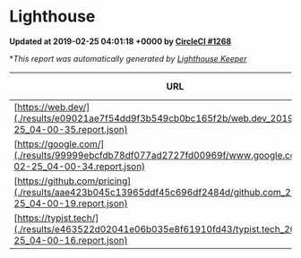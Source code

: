 
# Lighthouse

**Updated at 2019-02-25 04:01:18 +0000 by [CircleCI #1268](https://circleci.com/gh/ItinerisLtd/lighthouse-keeper-example/1268)**

**This report was automatically generated by [Lighthouse Keeper](https://github.com/itinerisltd/lighthouse-keeper)*

| URL | Performance | Accessibility | Best Practices | SEO | PWA | Updated At |
| --- | --- | --- | --- | --- | --- | --- |
| [https://web.dev/](./results/e09021ae7f54dd9f3b549cb0bc165f2b/web.dev_2019-02-25_04-00-35.report.json) | 0.92 | 0.93 | 1 | 0.91 | 1 | 2019-02-25T04:00:35.044Z |
| [https://google.com/](./results/99999ebcfdb78df077ad2727fd00969f/www.google.com_2019-02-25_04-00-34.report.json) | 0.96 | 0.71 | 0.93 | 0.8 | 0.58 | 2019-02-25T04:00:34.920Z |
| [https://github.com/pricing](./results/aae423b045c13965ddf45c696df2484d/github.com_2019-02-25_04-00-19.report.json) | 0.71 | 0.89 | 0.93 | 0.9 | 0.58 | 2019-02-25T04:00:19.085Z |
| [https://typist.tech/](./results/e463522d02041e06b035e8f61910fd43/typist.tech_2019-02-25_04-00-16.report.json) | 1 |  |  |  |  | 2019-02-25T04:00:16.895Z |
